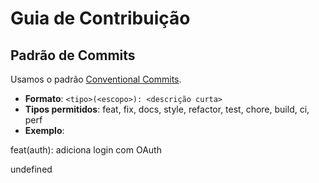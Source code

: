 # Guia de Contribuição

## Padrão de Commits

Usamos o padrão [Conventional Commits](https://www.conventionalcommits.org).

- **Formato**: `<tipo>(<escopo>): <descrição curta>`
- **Tipos permitidos**: feat, fix, docs, style, refactor, test, chore, build, ci, perf
- **Exemplo**:

feat(auth): adiciona login com OAuth

undefined
